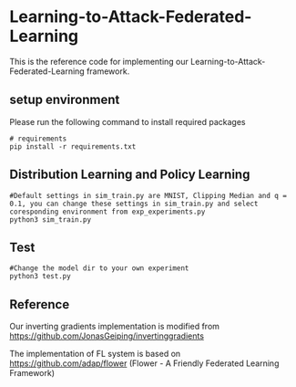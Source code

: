 # Learning-to-Attack-Federated-Learning
This is the reference code for implementing our Learning-to-Attack-Federated-Learning framework.

## setup environment

Please run the following command to install required packages

```
# requirements
pip install -r requirements.txt
```
## Distribution Learning and Policy Learning
```
#Default settings in sim_train.py are MNIST, Clipping Median and q = 0.1, you can change these settings in sim_train.py and select coresponding environment from exp_experiments.py
python3 sim_train.py
```
## Test
```
#Change the model dir to your own experiment
python3 test.py
```
## Reference
Our inverting gradients implementation is modified from https://github.com/JonasGeiping/invertinggradients

The implementation of FL system is based on https://github.com/adap/flower (Flower - A Friendly Federated Learning Framework)
